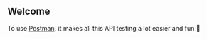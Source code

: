 ## Welcome

To use [Postman](https://www.postman.com), it makes all this API testing a lot easier and fun 🎯
